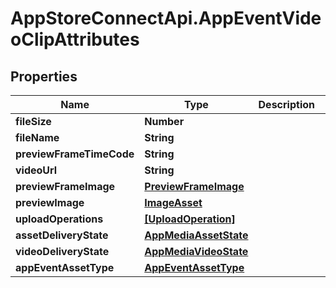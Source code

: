 # AppStoreConnectApi.AppEventVideoClipAttributes

## Properties

Name | Type | Description | Notes
------------ | ------------- | ------------- | -------------
**fileSize** | **Number** |  | [optional] 
**fileName** | **String** |  | [optional] 
**previewFrameTimeCode** | **String** |  | [optional] 
**videoUrl** | **String** |  | [optional] 
**previewFrameImage** | [**PreviewFrameImage**](PreviewFrameImage.md) |  | [optional] 
**previewImage** | [**ImageAsset**](ImageAsset.md) |  | [optional] 
**uploadOperations** | [**[UploadOperation]**](UploadOperation.md) |  | [optional] 
**assetDeliveryState** | [**AppMediaAssetState**](AppMediaAssetState.md) |  | [optional] 
**videoDeliveryState** | [**AppMediaVideoState**](AppMediaVideoState.md) |  | [optional] 
**appEventAssetType** | [**AppEventAssetType**](AppEventAssetType.md) |  | [optional] 


